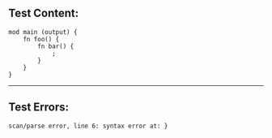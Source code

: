 
Test Content: 
-------------------------
```
mod main (output) {
    fn foo() {
        fn bar() {
            ;
        }
    }
}
```
------------------------

Test Errors:
-------------------------
```
scan/parse error, line 6: syntax error at: }
```
